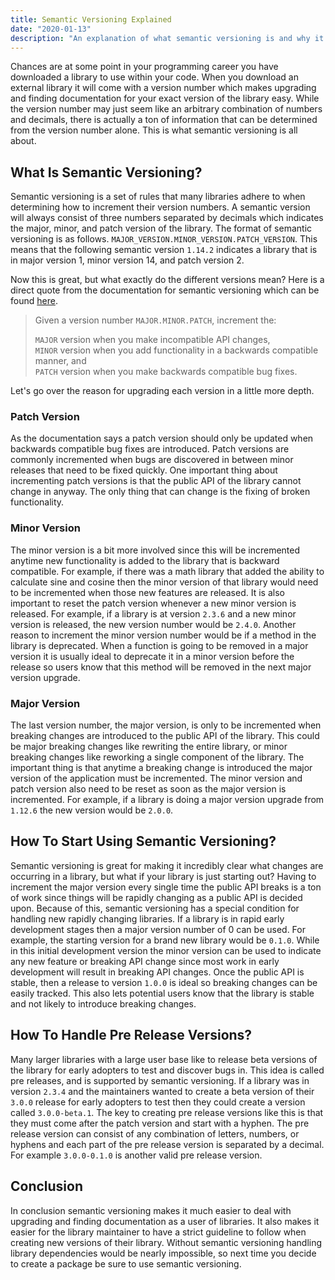 ```yaml
---
title: Semantic Versioning Explained
date: "2020-01-13"
description: "An explanation of what semantic versioning is and why it is important."
---
```


Chances are at some point in your programming career you have downloaded a library to use within your code. When you download an external library it will come with a version number which makes upgrading and finding documentation for your exact version of the library easy. While the version number may just seem like an arbitrary combination of numbers and decimals, there is actually a ton of information that can be determined from the version number alone. This is what semantic versioning is all about.

## What Is Semantic Versioning?

Semantic versioning is a set of rules that many libraries adhere to when determining how to increment their version numbers. A semantic version will always consist of three numbers separated by decimals which indicates the major, minor, and patch version of the library. The format of semantic versioning is as follows. `MAJOR_VERSION.MINOR_VERSION.PATCH_VERSION`. This means that the following semantic version `1.14.2` indicates a library that is in major version 1, minor version 14, and patch version 2.

Now this is great, but what exactly do the different versions mean? Here is a direct quote from the documentation for semantic versioning which can be found [here](https://semver.org/).

> Given a version number `MAJOR.MINOR.PATCH`, increment the:
>
> `MAJOR` version when you make incompatible API changes,  
> `MINOR` version when you add functionality in a backwards compatible manner, and  
> `PATCH` version when you make backwards compatible bug fixes.

Let's go over the reason for upgrading each version in a little more depth.

### Patch Version

As the documentation says a patch version should only be updated when backwards compatible bug fixes are introduced. Patch versions are commonly incremented when bugs are discovered in between minor releases that need to be fixed quickly. One important thing about incrementing patch versions is that the public API of the library cannot change in anyway. The only thing that can change is the fixing of broken functionality.

### Minor Version

The minor version is a bit more involved since this will be incremented anytime new functionality is added to the library that is backward compatible. For example, if there was a math library that added the ability to calculate sine and cosine then the minor version of that library would need to be incremented when those new features are released. It is also important to reset the patch version whenever a new minor version is released. For example, if a library is at version `2.3.6` and a new minor version is released, the new version number would be `2.4.0`. Another reason to increment the minor version number would be if a method in the library is deprecated. When a function is going to be removed in a major version it is usually ideal to deprecate it in a minor version before the release so users know that this method will be removed in the next major version upgrade.

### Major Version

The last version number, the major version, is only to be incremented when breaking changes are introduced to the public API of the library. This could be major breaking changes like rewriting the entire library, or minor breaking changes like reworking a single component of the library. The important thing is that anytime a breaking change is introduced the major version of the application must be incremented. The minor version and patch version also need to be reset as soon as the major version is incremented. For example, if a library is doing a major version upgrade from `1.12.6` the new version would be `2.0.0`.

## How To Start Using Semantic Versioning?

Semantic versioning is great for making it incredibly clear what changes are occurring in a library, but what if your library is just starting out? Having to increment the major version every single time the public API breaks is a ton of work since things will be rapidly changing as a public API is decided upon. Because of this, semantic versioning has a special condition for handling new rapidly changing libraries. If a library is in rapid early development stages then a major version number of 0 can be used. For example, the starting version for a brand new library would be `0.1.0`. While in this initial development version the minor version can be used to indicate any new feature or breaking API change since most work in early development will result in breaking API changes. Once the public API is stable, then a release to version `1.0.0` is ideal so breaking changes can be easily tracked. This also lets potential users know that the library is stable and not likely to introduce breaking changes.

## How To Handle Pre Release Versions?

Many larger libraries with a large user base like to release beta versions of the library for early adopters to test and discover bugs in. This idea is called pre releases, and is supported by semantic versioning. If a library was in version `2.3.4` and the maintainers wanted to create a beta version of their `3.0.0` release for early adopters to test then they could create a version called `3.0.0-beta.1`. The key to creating pre release versions like this is that they must come after the patch version and start with a hyphen. The pre release version can consist of any combination of letters, numbers, or hyphens and each part of the pre release version is separated by a decimal. For example `3.0.0-0.1.0` is another valid pre release version.

## Conclusion

In conclusion semantic versioning makes it much easier to deal with upgrading and finding documentation as a user of libraries. It also makes it easier for the library maintainer to have a strict guideline to follow when creating new versions of their library. Without semantic versioning handling library dependencies would be nearly impossible, so next time you decide to create a package be sure to use semantic versioning.